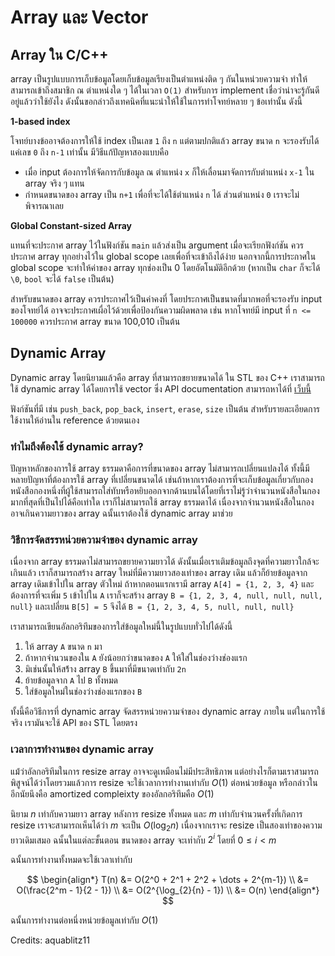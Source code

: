 # Array และ Vector

## Array ใน C/C++

array เป็นรูปแบบการเก็บข้อมูลโดยเก็บข้อมูลเรียงเป็นตำแหน่งติด ๆ กันในหน่วยความจำ ทำให้สามารถเข้าถึงสมาชิก ณ ตำแหน่งใด ๆ ได้ในเวลา `O(1)` สำหรับการ implement เชื่อว่าน่าจะรู้กันดีอยู่แล้วว่าใช้ยังไง ดังนั้นขอกล่าวถึงเทคนิคที่แนะนำให้ใช้ในการทำโจทย์หลาย ๆ ข้อเท่านั้น ดังนี้

**1-based index**

โจทย์บางข้ออาจต้องการให้ใช้ index เป็นเลข `1` ถึง `n` แต่ตามปกติแล้ว array ขนาด `n` จะรองรับได้แค่เลข `0` ถึง `n-1` เท่านั้น มีวิธีแก้ปัญหาสองแบบคือ

-   เมื่อ input ต้องการให้จัดการกับข้อมูล ณ ตำแหน่ง `x` ก็ให้เลื่อนมาจัดการกับตำแหน่ง `x-1` ใน array จริง ๆ แทน
-   กำหนดขนาดของ array เป็น `n+1` เพื่อที่จะได้ใช้ตำแหน่ง `n` ได้ ส่วนตำแหน่ง `0` เราจะไม่พิจารณาเลย

**Global Constant-sized Array**

แทนที่จะประกาศ array ไว้ในฟังก์ชัน `main` แล้วส่งเป็น argument เมื่อจะเรียกฟังก์ชัน ควรประกาศ array ทุกอย่างไว้ใน global scope เลยเพื่อที่จะเข้าถึงได้ง่าย นอกจากนี้การประกาศใน global scope จะทำให้ค่าของ array ทุกช่องเป็น 0 โดยอัตโนมัติอีกด้วย (หากเป็น `char` ก็จะได้ `\0`, `bool` จะได้ `false` เป็นต้น)

สำหรับขนาดของ array ควรประกาศไว้เป็นค่าคงที่ โดยประกาศเป็นขนาดที่มากพอที่จะรองรับ input ของโจทย์ได้ อาจจะประกาศเผื่อไว้ด้วยเพื่อป้องกันความผิดพลาด เช่น หากโจทย์มี input ที่ `n <= 100000` ควรประกาศ array ขนาด 100,010 เป็นต้น

## Dynamic Array

Dynamic array โดยนิยามแล้วคือ array ที่สามารถขยายขนาดได้ ใน STL ของ C++ เราสามารถใช้ dynamic array ได้โดยการใช้ vector ซึ่ง API documentation สามารถหาได้ที่ [เว็บนี้](http://www.cplusplus.com/reference/vector/vector/)

ฟังก์ชันที่มี เช่น `push_back`, `pop_back`, `insert`, `erase`, `size` เป็นต้น สำหรับรายละเอียดการใช้งานให้อ่านใน reference ด้วยตนเอง

### ทำไมถึงต้องใช้ dynamic array?

ปัญหาหลักของการใช้ array ธรรมดาคือการที่ขนาดของ array ไม่สามารถเปลี่ยนแปลงได้ ทั้งนี้มีหลายปัญหาที่ต้องการใช้ array ที่เปลี่ยนขนาดได้ เช่นถ้าหากเราต้องการที่จะเก็บข้อมูลเกี่ยวกับกองหนังสือกองหนึ่งที่ผู้ใช้สามารถใส่ทับหรือหยิบออกจากด้านบนได้โดยที่เราไม่รู้ว่าจำนวนหนังสือในกองมากที่สุดที่เป็นไปได้คือเท่าใด เราก็ไม่สามารถใช้ array ธรรมดาได้ เนื่องจากจำนวนหนังสือในกองอาจเกินความยาวของ array ฉนั้นเราต้องใช้ dynamic array มาช่วย

### วิธีการจัดสรรหน่วยความจำของ dynamic array

เนื่องจาก array ธรรมดาไม่สามารถขยายความยาวได้ ดังนั้นเมื่อเราเติมข้อมูลถึงจุดที่ความยาวใกล้จะเกินแล้ว เราก็สามารถสร้าง array ใหม่ที่มีความยาวสองเท่าของ array เดิม แล้วก็ย้ายข้อมูลจาก array เดิมเข้าไปใน array ตัวใหม่ ถ้าหากตอนแรกเรามี array `A[4] = {1, 2, 3, 4}` และต้องการที่จะเพิ่ม `5` เข้าไปใน `A` เราก็จะสร้าง array `B = {1, 2, 3, 4, null, null, null, null}` และเปลี่ยน `B[5] = 5` จึงได้ `B = {1, 2, 3, 4, 5, null, null, null}`

เราสามารถเขียนอัลกอริทึมของการใส่ข้อมูลใหม่นี้ในรูปแบบทั่วไปได้ดังนี้

1. ให้ array `A` ขนาด `n` มา
2. ถ้าหากจำนวนของใน `A` ยังน้อยกว่าขนาดของ `A` ให้ใส่ในช่องว่างช่องแรก
3. มิเช่นนั้นให้สร้้าง array `B` ขึ้นมาที่มีขนาดเท่ากับ `2n`
4. ย้ายข้อมูลจาก `A` ไป `B` ทั้งหมด
5. ใส่ข้อมูลใหม่ในช่องว่างช่องแรกของ `B`

ทั้งนี้คือวิธีการที่ dynamic array จัดสรรหน่วยความจำของ dynamic array ภายใน แต่ในการใช้จริง เรามันจะใช้ API ของ STL โดยตรง

### เวลาการทำงานของ dynamic array

แม้่ว่าอัลกอริทึมในการ resize array อาจจะดูเหมือนไม่มีประสิทธิภาพ แต่อย่างไรก็ตามเราสามารถพิสูจน์ได้ว่าโดยรวมแล้วการ resize จะใช้เวลาการทำงานเท่ากับ $O(1)$ ต่อหน่วยข้อมูล หรือกล่าวในอีกนัยนึงคือ amortized compleixty ของอัลกอริทึมคือ $O(1)$

นิยาม $n$ เท่ากับความยาว array หลังการ resize ทั้งหมด และ $m$ เท่ากับจำนวนครั้งที่เกิดการ resize เราจะสามารถเห็นได้ว่า $m$ จะเป็น $O(\log_{2}{n})$ เนื่องจากเราจะ resize เป็นสองเท่าของความยาวเดิมเสมอ ฉนั้นในแต่ละขั้นตอน ขนาดของ array จะเท่ากับ $2^i$ โดยที่ $0 \leq i < m$

ฉนั้นการทำงานทั้งหมดจะใช้เวลาเท่ากับ

$$
\begin{align*}
T(n) &= O(2^0 + 2^1 + 2^2 + \dots + 2^{m-1}) \\
&= O(\frac{2^m - 1}{2 - 1}) \\
&= O(2^{\log_{2}{n} - 1}) \\
&= O(n)
\end{align*}
$$

ฉนั้นการทำงานต่อหนึ่งหน่วยข้อมูลเท่ากับ $O(1)$

Credits: aquablitz11
